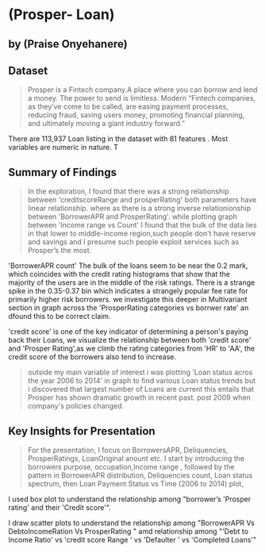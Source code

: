 # (Prosper- Loan)
## by (Praise Onyehanere)


## Dataset

> Prosper is a Fintech company.A place where you can borrow and lend a money. The power to send is limitless. Modern “Fintech companies, as they’ve come to be called, are easing payment processes, reducing fraud, saving users money, promoting financial planning, and ultimately moving a giant industry forward.”

There are 113,937 Loan listing in the dataset with 81 features . Most variables are numeric in nature.
T

## Summary of Findings

> In the exploration, I found that there was a strong relationship between 'creditscoreRange and prosperRating' both parameters have linear relationship. where as there is a strong inverse relationionship between 'BorrowerAPR and ProsperRating'.
while plotting graph between 'Income range vs Count'  I found that the  bulk of the data lies in that lower to middle-income region,such people don't have reserve and savings and I presume such people exploit services such as Prosper’s the most.

'BorrowerAPR count' The bulk of the loans seem to be near the 0.2 mark, which coincides with the credit rating histograms that show that the majority of the users are in the middle of the risk ratings. There is a strange spike in the 0.35-0.37 bin which indicates a strangely popular fee rate for primarily higher risk borrowers. we investigate this deeper in Multivariant section in graph across the 'ProsperRating categories vs borrwer rate' an dfound this to be correct claim.

'credit score' is one of the key indicator of determining a person's paying back their Loans, we visualize the relationship between both 'credit score' and 'Prosper Rating',as we climb the rating categories from 'HR' to 'AA', the credit score of the borrowers also tend to increase.

> outside my main variable of interest i was plotting 'Loan status acros the year 2006 to 2014' in graph to find various Loan status trends but i discovered that largest number of Loans are current this entails that Prosper has shown dramatic growth in recent past.
post 2009 when company's policies changed. 


## Key Insights for Presentation

> For the presentation, I focus on BorrowersAPR, Deliquencies, ProsperRatings, LoanOriginal anount etc. I start by introducing the
borrowers purpose, occupation,Income range , followed by the pattern in BorrowerAPR distribution, Deliquencies count, Loan status spectrum, then  Loan Payment Status vs Time (2006 to 2014) plot,

I used box plot to understand the relationship among "borrower’s 'Prosper rating' and their 'Credit score'".

I draw scatter plots to understand the relationship among "BorrowerAPR Vs DebtoIncomeRation Vs ProsperRating
" amd relationship among "'Debt to Income Ratio' vs 'credit score Range ' vs 'Defaulter ' vs 'Completed Loans'"